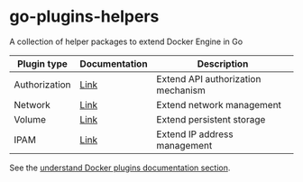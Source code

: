 # go-plugins-helpers

A collection of helper packages to extend Docker Engine in Go

 Plugin type   | Documentation | Description
 --------------|---------------|--------------------------------------------------
 Authorization | [Link](https://docs.docker.com/engine/extend/authorization/)   | Extend API authorization mechanism
 Network       | [Link](https://docs.docker.com/engine/extend/plugins_network/) | Extend network management
 Volume        | [Link](https://docs.docker.com/engine/extend/plugins_volume/)  | Extend persistent storage
 IPAM          | [Link](https://github.com/docker/libnetwork/blob/master/docs/ipam.md) | Extend IP address management

See the [understand Docker plugins documentation section](https://docs.docker.com/engine/extend/plugins/).
